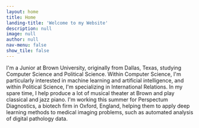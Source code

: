 ```yaml
---
layout: home
title: Home
landing-title: 'Welcome to my Website'
description: null
image: null
author: null
nav-menu: false
show_tile: false
---
```


I'm a Junior at Brown University, originally from Dallas, Texas, studying Computer Science and Political Science. Within Computer Science, I'm particularly interested in machine learning and artificial intelligence, and within Political Science, I'm specializing in International Relations. In my spare time, I help produce a lot of musical theater at Brown and play classical and jazz piano. I'm working this summer for Perspectum Diagnostics, a biotech firm in Oxford, England, helping them to apply deep learning methods to medical imaging problems, such as automated analysis of digital pathology data.
